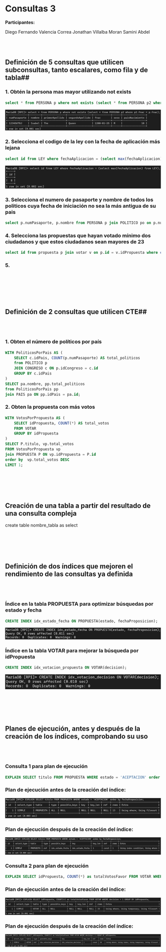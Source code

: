 # Consultas 3

**Participantes:** 

Diego Fernando Valencia Correa
Jonathan Villalba Moran
Samini Abdel

<br><br>

## Definición de 5 consultas que utilicen subconsultas, tanto escalares, como fila y de tabla##

### 1. Obtén la persona mas mayor utilizando not exists

``` sql
select * from PERSONA p where not exists (select * from PERSONA p2 where p2.fnac < p.fnac);
```
![alt text](image-12.png)

### 2. Selecciona el codigo de la ley con la fecha de aplicación más lejana

``` sql
select id from LEY where fechaAplicacion = (select max(fechaAplicacion) from LEY);
```
![alt text](image-11.png)

### 3. Selecciona el numero de pasaporte y nombre de todos los politicos cuya fecha de iniciación no sea la más antigua de su pais

``` sql
select p.numPasaporte, p.nombre from PERSONA p join POLITICO po on p.numPasaporte = po.numPasaporte where po.fechaIniciacion > any (select po2.fechaIniciacion from POLITICO po2 join PERSONA p2 on po2.numPasaporte = p2.numPasaporte where p2.paisNacimiento = p.paisNacimiento);

```

### 4. Selecciona las propuestas que hayan votado mínimo dos ciudadanos y que estos ciudadanos sean mayores de 23

``` sql
select id from propuesta p join votar v on p.id = v.idPropuesta where count(numPasaporteCiudadano) > 1 and 
```

### 5.

``` sql

```

<br><br>
<br><br>


## Definición de 2 consultas que utilicen CTE##

<br><br>

### 1. Obten el número de políticos por país
``` sql
WITH PoliticosPorPais AS (
    SELECT c.idPais, COUNT(p.numPasaporte) AS total_politicos
    from POLITICO p
    JOIN CONGRESO c ON p.idCongreso = c.id
    GROUP BY c.idPais
)
SELECT pa.nombre, pp.total_politicos 
from PoliticosPorPais pp
join PAIS pa ON pp.idPais = pa.id;

```

### 2. Obten la propuesta con más votos
``` sql
WITH VotosPorPropuesta AS (
    SELECT idPropuesta, COUNT(*) AS total_votos
    FROM VOTAR
    GROUP BY idPropuesta
)
SELECT P.titulo, vp.total_votos
FROM VotosPorPropuesta vp
join PROPUESTA P ON vp.idPropuesta = P.id
order by  vp.total_votos DESC
LIMIT 1;
```

<br><br>
<br><br>


## Creación de una tabla a partir del resultado de una consulta compleja

create table nombre_tabla as 
select 

<br><br>
<br><br>

## Definición de dos índices que mejoren el rendimiento de las consultas ya definida

<br><br>

### Índice en la tabla PROPUESTA para optimizar búsquedas por estado y fecha

``` sql
CREATE INDEX idx_estado_fecha ON PROPUESTA(estado, fechaProposicion);
```
![alt text](image-19.png)

### Índice en la tabla VOTAR para mejorar la búsqueda por idPropuesta

``` sql
CREATE INDEX idx_votacion_propuesta ON VOTAR(decision);
```
![alt text](image-17.png)

<br><br>
<br><br>

## Planes de ejecución, antes y después de la creación de los índices, comprobando su uso

<br><br>

### Consulta 1 para plan de ejecución
``` sql
EXPLAIN SELECT titulo FROM PROPUESTA WHERE estado = 'ACEPTACION' order by fechaProposicion;
```

### Plan de ejecución antes de la creación del índice:
![alt text](image-13.png)

### Plan de ejecución después de la creación del índice:
![alt text](image-14.png)


### Consulta 2 para plan de ejecución 
``` sql
EXPLAIN SELECT idPropuesta, COUNT(*) as totalVotosFavor FROM VOTAR WHERE decision = 1 GROUP BY idPropuesta;
```

### Plan de ejecución antes de la creación del índice:
![alt text](image-15.png)

### Plan de ejecución después de la creación del índice:
![alt text](image-18.png)
